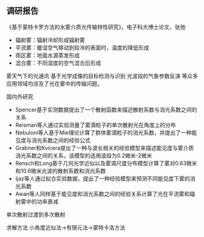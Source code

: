 ## 调研报告

《基于蒙特卡罗方法的水雾介质光传输特性研究》，电子科大博士论文，张弛

- 辐射雾：辐射冷却形成辐射雾
- 平流雾：暖湿空气移动到较冷的表面时，温度的降低形成
- 雨区雾：地面水源蒸发形成
- 混合雾：不同湿度的空气混合后形成

雾天气下的光通讯
基于光学成像的目标检测与识别
光波段的气象参数反演
等众多应用领域均涉及了光在雾中的传输问题。

国内外研究

- Spencer基于实测数据提出了一个散射函数来描述散射系数与消光系数之间的关系
- Reisman等人通过实验测量了雾滴粒子的单次散射光在角度上的分布
- Nebuloni等人基于Mie理论计算了群体雾滴粒子的消光系数，并提出了一种能见度与消光系数之间的经验公式
- Grabner和Kvicera提出了一种与波长相关的经验模型来描述能见度与雾介质消光系数之间的关系，该模型的适用波段为0.2微米-2微米
- Rensch和Long基于几何光学近似以及雾滴尺度分布模型计算了雾对0.63微米和10.6微米光波的散射系数和消光系数
- Ijaz等人通过拟合实验数据，提出了一种经验模型来预测不同能见度下雾的消光系数
- Awan等人同样基于能见度和消光系数之间的经验关系计算了光在平流雾和辐射雾中的功率衰减

单次散射过渡到多次散射

求解方法   小角度近似法->有限元法->蒙特卡洛方法


